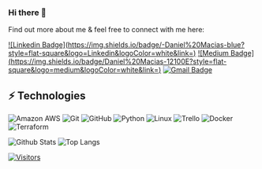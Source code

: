 ### Hi there 👋

Find out more about me & feel free to connect with me here:

[![Linkedin Badge](https://img.shields.io/badge/-Daniel%20Macias-blue?style=flat-square&logo=Linkedin&logoColor=white&link=<ENTER YOUR LINKEDIN URL>)](https://www.linkedin.com/in/daniel-macias-a31841b9/)
[![Medium Badge](https://img.shields.io/badge/Daniel%20Macias-12100E?style=flat-square&logo=medium&logoColor=white&link=<ENTER YOUR MEDIUM URL>)](https://medium.com/@maciasrcdaniel)
[![Gmail Badge](https://img.shields.io/badge/-maciasrcdaniel@gmail.com-c14438?style=flat-square&logo=Gmail&logoColor=white&link=mailto:maciasrcdaniel@gmail.com)](mailto:maciasrcdaniel@gmail.com)

## ⚡ Technologies

![Amazon AWS](https://img.shields.io/badge/Amazon%20AWS-232F3E?style=flat-square&logo=amazon-aws)
![Git](https://img.shields.io/badge/-Git-black?style=flat-square&logo=git)
![GitHub](https://img.shields.io/badge/-GitHub-181717?style=flat-square&logo=github)
![Python](https://img.shields.io/badge/-Python-black?style=flat-square&logo=Python)
![Linux](https://img.shields.io/badge/Linux-FCC624?style=flat-square&logo=linux&logoColor=black)
![Trello](https://img.shields.io/badge/Trello-%23026AA7.svg?style=flat-square&logo=Trello&logoColor=white)
![Docker](https://img.shields.io/badge/docker-%230db7ed.svg?style=for-the-badge&logo=docker&logoColor=white)
![Terraform](https://img.shields.io/badge/terraform-%235835CC.svg?style=for-the-badge&logo=terraform&logoColor=white)

![Github Stats](https://github-readme-stats.vercel.app/api?username=maciasrcdaniel&count_private=true&show_icons=true&include_all_commits=true)
![Top Langs](https://github-readme-stats.vercel.app/api/top-langs/?username=maciasrcdaniel&hide=TeX&layout=compact)


[![Visitors](https://api.visitorbadge.io/api/visitors?path=maciasrcdaniel%2Fmaciasrcdaniel&label=VISITORS&countColor=%23263759)](https://visitorbadge.io/status?path=maciasrcdaniel%2Fmaciasrcdaniel)

